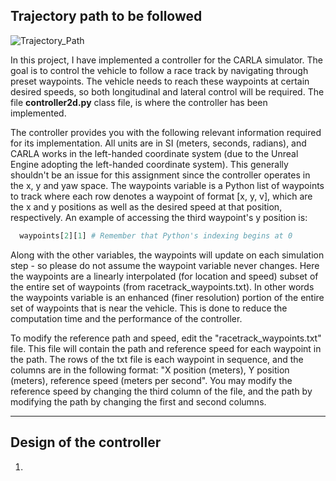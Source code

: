 ## Trajectory path to be followed
![Trajectory_Path](https://github.com/Jash-2000/Self-Driving-Car/edit/main/Vehicle-Path-Control/trajectory.png)

In this project, I have implemented a controller for the CARLA simulator. The goal is to control the vehicle to follow a race track by navigating through preset waypoints. 
The vehicle needs to reach these waypoints at certain desired speeds, so both longitudinal and lateral control will be required. The file **controller2d.py** class file, is where 
the controller has been implemented.

The controller provides you with the following relevant information required for its implementation. All units are in SI (meters, seconds, radians), and CARLA works in the 
left-handed coordinate system (due to the Unreal Engine adopting the left-handed coordinate system). This generally shouldn't be an issue for this assignment since the controller 
operates in the x, y and yaw space. The waypoints variable is a Python list of waypoints to track where each row denotes a waypoint of format [x, y, v], which are the x and y 
positions as well as the desired speed at that position, respectively. An example of accessing the third waypoint's y position is: 
```python
  waypoints[2][1] # Remember that Python's indexing begins at 0
```

Along with the other variables, the waypoints will update on each simulation step - so please do not assume the waypoint variable never changes. Here the waypoints are a linearly
interpolated (for location and speed) subset of the entire set of waypoints (from racetrack_waypoints.txt). In other words the waypoints variable is an enhanced (finer resolution)
portion of the entire set of waypoints that is near the vehicle. This is done to reduce the computation time and the performance of the controller.

To modify the reference path and speed, edit the "racetrack_waypoints.txt" file. This file will contain the path and reference speed for each waypoint in the path. The rows of the
txt file is each waypoint in sequence, and the columns are in the following format: "X position (meters), Y position (meters), reference speed (meters per second". You may modify 
the reference speed by changing the third column of the file, and the path by modifying the path by changing the first and second columns.

---

## Design of the controller

  1. 
